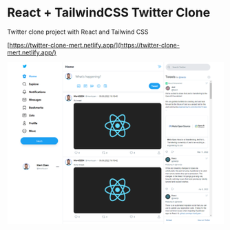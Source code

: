 # React + TailwindCSS Twitter Clone

Twitter clone project with React and Tailwind CSS

[https://twitter-clone-mert.netlify.app/](https://twitter-clone-mert.netlify.app/)

![screenshot](screenshot.png)